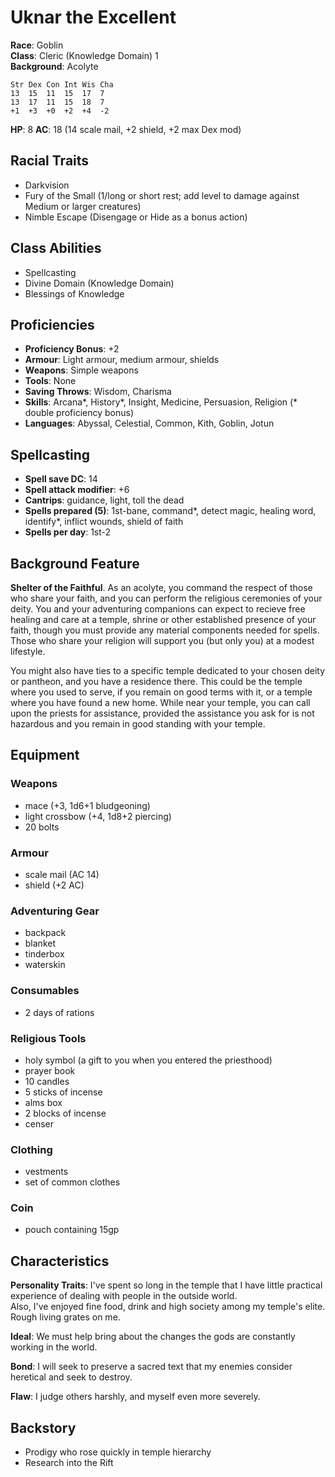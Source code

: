 # Uknar the Excellent

**Race**: Goblin  
**Class**: Cleric (Knowledge Domain) 1  
**Background**: Acolyte  

	Str	Dex	Con	Int	Wis	Cha
	13	15	11	15	17	7
	13	17	11	15	18	7
	+1	+3	+0	+2	+4	-2

**HP**: 8
**AC**: 18 (14 scale mail, +2 shield, +2 max Dex mod)

## Racial Traits

- Darkvision
- Fury of the Small (1/long or short rest; add level to damage against Medium or larger creatures)
- Nimble Escape (Disengage or Hide as a bonus action)

## Class Abilities

- Spellcasting
- Divine Domain (Knowledge Domain)
- Blessings of Knowledge

## Proficiencies

- **Proficiency Bonus**: +2  
- **Armour**: Light armour, medium armour, shields  
- **Weapons**: Simple weapons  
- **Tools**: None  
- **Saving Throws**: Wisdom, Charisma  
- **Skills**: Arcana\*, History\*, Insight, Medicine, Persuasion, Religion (* double proficiency bonus)
- **Languages**: Abyssal, Celestial, Common, Kith, Goblin, Jotun

## Spellcasting

- **Spell save DC**: 14  
- **Spell attack modifier**: +6  
- **Cantrips**: guidance, light, toll the dead
- **Spells prepared (5)**: 1st-bane, command\*, detect magic, healing word, identify\*, inflict wounds, shield of faith  
- **Spells per day**: 1st-2  

## Background Feature

**Shelter of the Faithful**. As an acolyte, you command the respect of those who share your faith, and you can perform the religious ceremonies of your deity. You and your adventuring companions can expect to recieve free healing and care at a temple, shrine or other established presence of your faith, though you must provide any material components needed for spells. Those who share your religion will support you (but only you) at a modest lifestyle.

You might also have ties to a specific temple dedicated to your chosen deity or pantheon, and you have a residence there. This could be the temple where you used to serve, if you remain on good terms with it, or a temple where you have found a new home. While near your temple, you can call upon the priests for assistance, provided the assistance you ask for is not hazardous and you remain in good standing with your temple.

## Equipment

### Weapons

- mace (+3, 1d6+1 bludgeoning)  
- light crossbow (+4, 1d8+2 piercing)  
- 20 bolts  

### Armour

- scale mail (AC 14)  
- shield (+2 AC)  

### Adventuring Gear

- backpack  
- blanket  
- tinderbox  
- waterskin  

### Consumables

- 2 days of rations  

### Religious Tools

- holy symbol (a gift to you when you entered the priesthood)  
- prayer book  
- 10 candles  
- 5 sticks of incense  
- alms box  
- 2 blocks of incense  
- censer  

### Clothing

- vestments  
- set of common clothes  

### Coin

- pouch containing 15gp  

## Characteristics

**Personality Traits**: I've spent so long in the temple that I have little practical experience of dealing with people in the outside world.  
Also, I've enjoyed fine food, drink and high society among my temple's elite. Rough living grates on me.

**Ideal**: We must help bring about the changes the gods are constantly working in the world.

**Bond**: I will seek to preserve a sacred text that my enemies consider heretical and seek to destroy.

**Flaw**: I judge others harshly, and myself even more severely.

## Backstory

- Prodigy who rose quickly in temple hierarchy
- Research into the Rift

